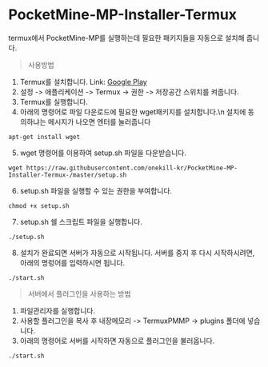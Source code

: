 # PocketMine-MP-Installer-Termux
termux에서 PocketMine-MP를 실행하는데 필요한 패키지들을 자동으로 설치해 줍니다.

>사용방법

1. Termux를 설치합니다.
Link: [Google Play](https://play.google.com/store/apps/details?id=com.termux)
2. 설정 -> 애플리케이션 -> Termux -> 권한 -> 저장공간 스위치를 켜줍니다.
3. Termux를 실행합니다.
4. 아래의 명령어로 파일 다운로드에 필요한 wget패키지를 설치합니다.\n 설치에 동의하냐는 메시지가 나오면 엔터를 눌러줍니다
<pre><code>apt-get install wget</code></pre>
5. wget 명령어를 이용하여 setup.sh 파일을 다운받습니다.
<pre><code>wget https://raw.githubusercontent.com/onekill-kr/PocketMine-MP-Installer-Termux-/master/setup.sh</code></pre>
6. setup.sh 파일을 실행할 수 있는 권한을 부여합니다.
<pre><code>chmod +x setup.sh</code></pre>
7. setup.sh 쉘 스크립트 파일을 실행합니다.
<pre><code>./setup.sh</code></pre>
8. 설치가 완료되면 서버가 자동으로 시작됩니다. 서버를 중지 후 다시 시작하시려면, 아래의 명렁어를 입력하시면 됩니다.
<pre><code>./start.sh</code></pre>


>서버에서 플러그인을 사용하는 방법

1. 파일관리자를 실행합니다.
2. 사용할 플러그인을 복사 후 내장메모리 -> TermuxPMMP -> plugins 폴더에 넣습니다.
3. 아래의 명령어로 서버를 시작하면 자동으로 플러그인을 불러옵니다.
<pre><code>./start.sh</code></pre>
